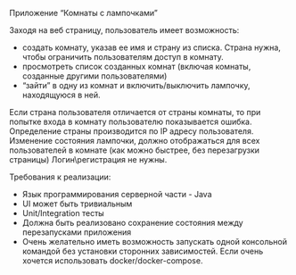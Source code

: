 Приложение “Комнаты с лампочками”

Заходя на веб страницу, пользователь имеет возможность:
- создать комнату, указав ее имя и страну из списка. Страна нужна, чтобы ограничить пользователям доступ в комнату.
- просмотреть список созданных комнат (включая комнаты, созданные другими пользователями)
- “зайти” в одну из комнат и включить/выключить лампочку, находящуюся в ней.


Если страна пользователя отличается от страны комнаты, то при попытке входа в комнату пользователю показывается ошибка.
Определение страны производится по IP адресу пользователя.
Изменение состояния лампочки, должно отображаться для всех пользователей в комнате (как можно быстрее, без перезагрузки страницы)
Логин\регистрация не нужны.


Требования к реализации:

- Язык программирования серверной части - Java
- UI может быть тривиальным
- Unit/Integration тесты
- Должна быть реализовано сохранение состояния между перезапусками приложения
- Очень желательно иметь возможность запускать одной консольной командой без установки сторонних зависимостей.
Если очень хочется  использовать docker/docker-compose.
